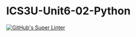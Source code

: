 # ICS3U-Unit6-02-Python

[![GitHub's Super Linter](https://github.com/Peter-Gemmell/ICS3U-Unit6-02-Python/workflows/GitHub's%20Super%20Linter/badge.svg)](https://github.com/Peter-Gemmell/ICS3U-Unit6-02-Python/actions)
